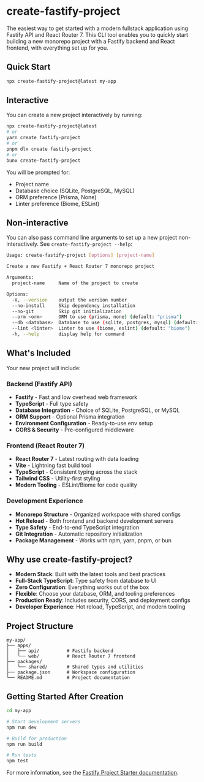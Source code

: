 # create-fastify-project

The easiest way to get started with a modern fullstack application using Fastify API and React Router 7. This CLI tool enables you to quickly start building a new monorepo project with a Fastify backend and React frontend, with everything set up for you.

## Quick Start

```sh
npx create-fastify-project@latest my-app
```

## Interactive

You can create a new project interactively by running:

```bash
npx create-fastify-project@latest
# or
yarn create fastify-project
# or
pnpm dlx create fastify-project
# or
bunx create-fastify-project
```

You will be prompted for:

- Project name
- Database choice (SQLite, PostgreSQL, MySQL)
- ORM preference (Prisma, None)
- Linter preference (Biome, ESLint)

## Non-interactive

You can also pass command line arguments to set up a new project non-interactively. See `create-fastify-project --help`:

```bash
Usage: create-fastify-project [options] [project-name]

Create a new Fastify + React Router 7 monorepo project

Arguments:
  project-name     Name of the project to create

Options:
  -V, --version    output the version number
  --no-install     Skip dependency installation
  --no-git         Skip git initialization
  --orm <orm>      ORM to use (prisma, none) (default: "prisma")
  --db <database>  Database to use (sqlite, postgres, mysql) (default: "sqlite")
  --lint <linter>  Linter to use (biome, eslint) (default: "biome")
  -h, --help       display help for command
```

## What's Included

Your new project will include:

### Backend (Fastify API)

- **Fastify** - Fast and low overhead web framework
- **TypeScript** - Full type safety
- **Database Integration** - Choice of SQLite, PostgreSQL, or MySQL
- **ORM Support** - Optional Prisma integration
- **Environment Configuration** - Ready-to-use env setup
- **CORS & Security** - Pre-configured middleware

### Frontend (React Router 7)

- **React Router 7** - Latest routing with data loading
- **Vite** - Lightning fast build tool
- **TypeScript** - Consistent typing across the stack
- **Tailwind CSS** - Utility-first styling
- **Modern Tooling** - ESLint/Biome for code quality

### Development Experience

- **Monorepo Structure** - Organized workspace with shared configs
- **Hot Reload** - Both frontend and backend development servers
- **Type Safety** - End-to-end TypeScript integration
- **Git Integration** - Automatic repository initialization
- **Package Management** - Works with npm, yarn, pnpm, or bun

## Why use create-fastify-project?

- **Modern Stack**: Built with the latest tools and best practices
- **Full-Stack TypeScript**: Type safety from database to UI
- **Zero Configuration**: Everything works out of the box
- **Flexible**: Choose your database, ORM, and tooling preferences
- **Production Ready**: Includes security, CORS, and deployment configs
- **Developer Experience**: Hot reload, TypeScript, and modern tooling

## Project Structure

```
my-app/
├── apps/
│   ├── api/          # Fastify backend
│   └── web/          # React Router 7 frontend
├── packages/
│   └── shared/       # Shared types and utilities
├── package.json      # Workspace configuration
└── README.md         # Project documentation
```

## Getting Started After Creation

```bash
cd my-app

# Start development servers
npm run dev

# Build for production
npm run build

# Run tests
npm test
```

For more information, see the [Fastify Project Starter documentation](https://github.com/jarodtaylor/fastify-project-starter).
